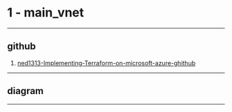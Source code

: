# 1 - main_vnet

---

## github
1. [ned1313-Implementing-Terraform-on-microsoft-azure-ghithub](https://github.com/ned1313/Implementing-Terraform-on-Microsoft-Azure)

---

## diagram

---
